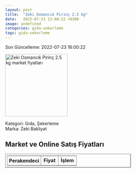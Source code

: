 ```yaml
---
layout: post
title:  "Zeki Osmancık Pirinç 2.5 kg"
date:   2022-07-23 13:00:22 +0300
image: undefined
categories: gida-sekerleme
tags: gida-sekerleme
---
```


Son Güncelleme: 2022-07-23 16:00:22

<img src="undefined" width="200" alt="Zeki Osmancık Pirinç 2.5 kg market fiyatları" />

Kategori: Gıda, Şekerleme
<br />
Marka: Zeki Bakliyat

<h2>Market ve Online Satış Fiyatları</h2>

<table border="1" style="padding: 5px;width:80%;">
  <tr>
    <td style="padding: 5px;"><strong>Perakendeci</strong></td>
    <td><strong>Fiyat</strong></td>
    <td><strong>İşlem</strong></td>
  </tr>
  
</table>
